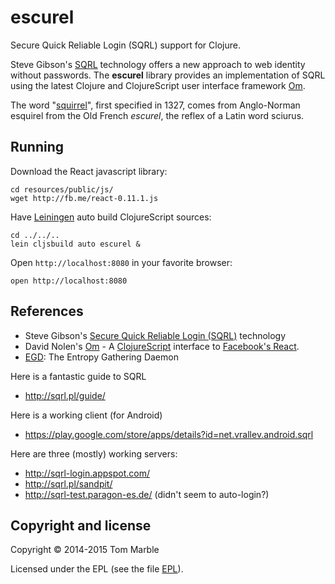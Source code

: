 # escurel

Secure Quick Reliable Login (SQRL) support for Clojure.

Steve Gibson's [SQRL](https://www.grc.com/sqrl/sqrl.htm) technology
offers a new approach to web identity without passwords.
The **escurel** library provides an implementation of SQRL
using the latest Clojure and ClojureScript user interface
framework [Om](https://github.com/swannodette/om).

The word "[squirrel](https://en.wikipedia.org/wiki/Squirrel)",
first specified in 1327, comes from Anglo-Norman
esquirel from the Old French *escurel*, the reflex of a Latin word
sciurus.

## Running

Download the React javascript library:
```
cd resources/public/js/
wget http://fb.me/react-0.11.1.js
```

Have [Leiningen](https://github.com/technomancy/leiningen) auto build ClojureScript sources:
```
cd ../../..
lein cljsbuild auto escurel &
```

Open ```http://localhost:8080``` in your favorite browser:
```
open http://localhost:8080
```

## References

* Steve Gibson's [Secure Quick Reliable Login (SQRL)](https://www.grc.com/sqrl/sqrl.htm) technology
* David Nolen's [Om](https://github.com/swannodette/om) - A
  [ClojureScript](http://github.com/clojure/clojurescript) interface
  to [Facebook's React](http://facebook.github.io/react/).
* [EGD](http://egd.sourceforge.net/): The Entropy Gathering Daemon

Here is a fantastic guide to SQRL

* http://sqrl.pl/guide/

Here is a working client (for Android)

* https://play.google.com/store/apps/details?id=net.vrallev.android.sqrl

Here are three (mostly) working servers:

* http://sqrl-login.appspot.com/
* http://sqrl.pl/sandpit/
* http://sqrl-test.paragon-es.de/ (didn't seem to auto-login?)


## Copyright and license

Copyright © 2014-2015 Tom Marble

Licensed under the EPL (see the file [EPL](https://raw.githubusercontent.com/tmarble/escurel/master/EPL)).
